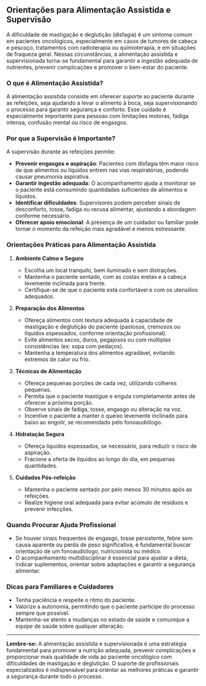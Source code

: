 
## Orientações para Alimentação Assistida e Supervisão

A dificuldade de mastigação e deglutição (disfagia) é um sintoma comum em pacientes oncológicos, especialmente em casos de tumores de cabeça e pescoço, tratamentos com radioterapia ou quimioterapia, e em situações de fraqueza geral. Nessas circunstâncias, a alimentação assistida e supervisionada torna-se fundamental para garantir a ingestão adequada de nutrientes, prevenir complicações e promover o bem-estar do paciente.

### O que é Alimentação Assistida?

A alimentação assistida consiste em oferecer suporte ao paciente durante as refeições, seja ajudando a levar o alimento à boca, seja supervisionando o processo para garantir segurança e conforto. Esse cuidado é especialmente importante para pessoas com limitações motoras, fadiga intensa, confusão mental ou risco de engasgos.

### Por que a Supervisão é Importante?

A supervisão durante as refeições permite:

- **Prevenir engasgos e aspiração**: Pacientes com disfagia têm maior risco de que alimentos ou líquidos entrem nas vias respiratórias, podendo causar pneumonia aspirativa.
- **Garantir ingestão adequada**: O acompanhamento ajuda a monitorar se o paciente está consumindo quantidades suficientes de alimentos e líquidos.
- **Identificar dificuldades**: Supervisores podem perceber sinais de desconforto, tosse, fadiga ou recusa alimentar, ajustando a abordagem conforme necessário.
- **Oferecer apoio emocional**: A presença de um cuidador ou familiar pode tornar o momento da refeição mais agradável e menos estressante.

### Orientações Práticas para Alimentação Assistida

1. **Ambiente Calmo e Seguro**
   - Escolha um local tranquilo, bem iluminado e sem distrações.
   - Mantenha o paciente sentado, com as costas eretas e a cabeça levemente inclinada para frente.
   - Certifique-se de que o paciente está confortável e com os utensílios adequados.

2. **Preparação dos Alimentos**
   - Ofereça alimentos com textura adequada à capacidade de mastigação e deglutição do paciente (pastosos, cremosos ou líquidos espessados, conforme orientação profissional).
   - Evite alimentos secos, duros, pegajosos ou com múltiplas consistências (ex: sopa com pedaços).
   - Mantenha a temperatura dos alimentos agradável, evitando extremos de calor ou frio.

3. **Técnicas de Alimentação**
   - Ofereça pequenas porções de cada vez, utilizando colheres pequenas.
   - Permita que o paciente mastigue e engula completamente antes de oferecer a próxima porção.
   - Observe sinais de fadiga, tosse, engasgo ou alteração na voz.
   - Incentive o paciente a manter o queixo levemente inclinado para baixo ao engolir, se recomendado pelo fonoaudiólogo.

4. **Hidratação Segura**
   - Ofereça líquidos espessados, se necessário, para reduzir o risco de aspiração.
   - Fracione a oferta de líquidos ao longo do dia, em pequenas quantidades.

5. **Cuidados Pós-refeição**
   - Mantenha o paciente sentado por pelo menos 30 minutos após as refeições.
   - Realize higiene oral adequada para evitar acúmulo de resíduos e prevenir infecções.

### Quando Procurar Ajuda Profissional

- Se houver sinais frequentes de engasgo, tosse persistente, febre sem causa aparente ou perda de peso significativa, é fundamental buscar orientação de um fonoaudiólogo, nutricionista ou médico.
- O acompanhamento multidisciplinar é essencial para ajustar a dieta, indicar suplementos, orientar sobre adaptações e garantir a segurança alimentar.

### Dicas para Familiares e Cuidadores

- Tenha paciência e respeite o ritmo do paciente.
- Valorize a autonomia, permitindo que o paciente participe do processo sempre que possível.
- Mantenha-se atento a mudanças no estado de saúde e comunique a equipe de saúde sobre qualquer alteração.

---

**Lembre-se:** A alimentação assistida e supervisionada é uma estratégia fundamental para promover a nutrição adequada, prevenir complicações e proporcionar mais qualidade de vida ao paciente oncológico com dificuldades de mastigação e deglutição. O suporte de profissionais especializados é indispensável para orientar as melhores práticas e garantir a segurança durante todo o processo.
```
